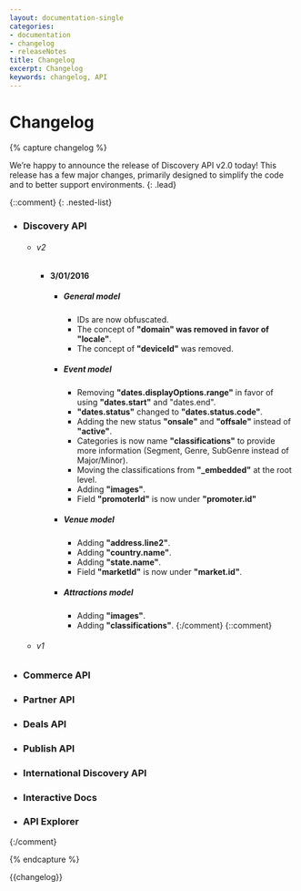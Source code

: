 ```yaml
---
layout: documentation-single
categories:
- documentation
- changelog
- releaseNotes
title: Changelog
excerpt: Changelog
keywords: changelog, API
---
```


# Changelog

{% capture changelog %}

We’re happy to announce the release of Discovery API v2.0 today! This release has a few major changes, primarily designed to simplify the code and to better support environments.
{: .lead}

{::comment}
{: .nested-list}
- ### Discovery API
  * ###### v2
    - #### 3/01/2016
      + ##### General model
        * IDs are now obfuscated.
        * The concept of **"domain" was removed in favor of "locale"**.
        * The concept of **"deviceId"** was removed.
      + ##### Event model
        * Removing **"dates.displayOptions.range"** in favor of using **"dates.start"** and "dates.end".
        * **"dates.status"** changed to **"dates.status.code"**.
        * Adding the new status **"onsale"** and **"offsale"** instead of **"active"**.
        * Categories is now name **"classifications"** to provide more information (Segment, Genre, SubGenre instead of Major/Minor).
        * Moving the classifications from **"_embedded"** at the root level.
        * Adding **"images"**.
        * Field **"promoterId"** is now under **"promoter.id"**
      + ##### Venue model
        * Adding **"address.line2"**.
        * Adding **"country.name"**.
        * Adding **"state.name"**.
        * Field **"marketId"** is now under **"market.id"**.
      + ##### Attractions model
        * Adding **"images"**.
        * Adding **"classifications"**.
{:/comment}
{::comment}
  * ###### v1
- ### Commerce API
- ### Partner API
- ### Deals API
- ### Publish API
- ### International Discovery API
- ### Interactive Docs
- ### API Explorer
{:/comment}
        
{% endcapture %}

<div class="changelog" markdown="1">
{{changelog}}
</div>
